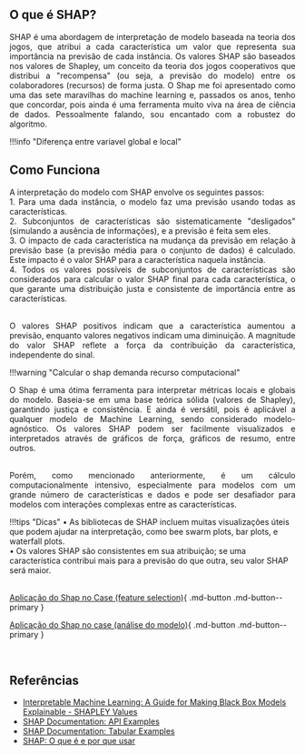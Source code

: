 
## O que é SHAP?
<div style="text-align: justify">

SHAP é uma abordagem de interpretação de modelo baseada na teoria dos jogos, que atribui a cada característica um valor que representa sua importância na previsão de cada instância. Os valores SHAP são baseados nos valores de Shapley, um conceito da teoria dos jogos cooperativos que distribui a "recompensa" (ou seja, a previsão do modelo) entre os colaboradores (recursos) de forma justa. O Shap me foi apresentado como uma das sete maravilhas do machine learning e, passados os anos, tenho que concordar, pois ainda é uma ferramenta muito viva na área de ciência de dados. Pessoalmente falando, sou encantado com a robustez do algoritmo. <br />
</div>

!!!info "Diferença entre variavel global e local"

## Como Funciona

<div style="text-align: justify">
A interpretação do modelo com SHAP envolve os seguintes passos:<br />
1. Para uma dada instância, o modelo faz uma previsão usando todas as características.<br />
2. Subconjuntos de características são sistematicamente "desligados" (simulando a ausência de informações), e a previsão é feita sem
eles. <br />
3. O impacto de cada característica na mudança da previsão em relação à previsão base (a previsão média para o conjunto de dados) é calculado. Este impacto é o valor SHAP para a característica naquela instância.<br />
4.	Todos os valores possíveis de subconjuntos de características são considerados para calcular o valor SHAP final para cada característica, o que garante uma distribuição justa e consistente de importância entre as características.<br /><br />

O valores SHAP positivos indicam que a característica aumentou a previsão, enquanto valores negativos indicam uma diminuição. A magnitude do valor SHAP reflete a força da contribuição da característica, independente do sinal.<br />
</div>

!!!warning "Calcular o shap demanda recurso computacional"

<div style="text-align: justify">
O Shap é uma ótima ferramenta para interpretar métricas locais e globais do modelo. Baseia-se em uma base teórica sólida (valores de Shapley), garantindo justiça e consistência. E ainda é versátil, pois é aplicável a qualquer modelo de Machine Learning, sendo considerado modelo-agnóstico. Os valores SHAP podem ser facilmente visualizados e interpretados através de gráficos de força, gráficos de resumo, entre outros.<br /><br />

Porém, como mencionado anteriormente, é um cálculo computacionalmente intensivo, especialmente para modelos com um grande número de características e dados e pode ser desafiador para modelos com interações complexas entre as características.<br />
</div>


!!!tips "Dicas"
    •	As bibliotecas de SHAP incluem muitas visualizações úteis que podem ajudar na interpretação, como bee swarm plots, bar plots, e waterfall plots.<br />
    •	Os valores SHAP são consistentes em sua atribuição; se uma característica contribui mais para a previsão do que outra, seu valor SHAP será maior.<br />
<br />


[Aplicação do Shap no Case (feature selection)](https://github.com/pedromateusalmeida/aviacao_brasileira/blob/main/scripts_v2/3_2_analise_exploratoria.ipynb){ .md-button .md-button--primary }
<br />

[Aplicação do Shap no case (análise do modelo)](https://github.com/pedromateusalmeida/aviacao_brasileira/blob/main/scripts_v2/3_2_analise_exploratoria.ipynb){ .md-button .md-button--primary }

&nbsp;&nbsp;&nbsp;&nbsp;&nbsp;&nbsp;&nbsp;&nbsp;&nbsp;&nbsp;

## Referências

- [Interpretable Machine Learning: A Guide for Making Black Box Models Explainable - SHAPLEY Values](https://christophm.github.io/interpretable-ml-book/shapley.html)
- [SHAP Documentation: API Examples](https://shap.readthedocs.io/en/latest/api_examples.html)
- [SHAP Documentation: Tabular Examples](https://shap.readthedocs.io/en/latest/tabular_examples.html)
- [SHAP: O que é e por que usar](https://medium.com/big-data-blog/shap-o-que-%C3%A9-e-por-que-usar-6b01d37ae592)

